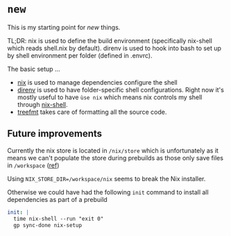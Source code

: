 # `new`

This is my starting point for _new_ things.

TL;DR: nix is used to define the build environment (specifically nix-shell which reads shell.nix by default). direnv is used to hook into bash to set up by shell environment per folder (defined in .envrc).

The basic setup ...

- [nix](https://nix.dev) is used to manage dependencies configure the shell
- [direnv](https://direnv.net/) is used to have folder-specific shell configurations. Right now it's mostly useful to have `ùse nix` which means nix controls my shell through [nix-shell](https://nixos.org/manual/nix/stable/command-ref/nix-shell.html).
- [treefmt](https://github.com/numtide/treefmt) takes care of formatting all the source code.

## Future improvements

Currently the nix store is located in `/nix/store` which is unfortunately as it means we can't populate the store during prebuilds as those only save files in `/workspace` ([ref](https://www.gitpod.io/docs/prebuilds#workspace-directory-only))

Using `NIX_STORE_DIR=/workspace/nix` seems to break the Nix installer.

Otherwise we could have had the following `init` command to install all dependencies as part of a prebuild

```yaml
init: |
  time nix-shell --run "exit 0"
  gp sync-done nix-setup
```
